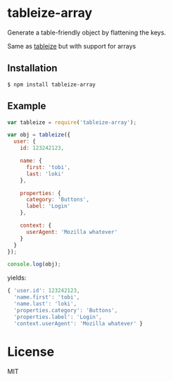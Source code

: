 
# tableize-array

  Generate a table-friendly object by flattening the keys.

  Same as [tableize](https://github.com/segmentio/tableize) but with support
  for arrays

## Installation

```
$ npm install tableize-array
```

## Example

```js
var tableize = require('tableize-array');

var obj = tableize({
  user: {
    id: 123242123,

    name: {
      first: 'tobi',
      last: 'loki'
    },

    properties: {
      category: 'Buttons',
      label: 'Login'
    },

    context: {
      userAgent: 'Mozilla whatever'
    }
  }
});

console.log(obj);
```

yields:

```js
{ 'user.id': 123242123,
  'name.first': 'tobi',
  'name.last': 'loki',
  'properties.category': 'Buttons',
  'properties.label': 'Login',
  'context.userAgent': 'Mozilla whatever' }
```

# License

  MIT
